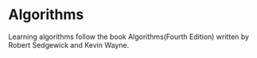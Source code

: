 # Algorithms
Learning algorithms follow the book Algorithms(Fourth Edition) written by Robert Sedgewick and Kevin Wayne.
